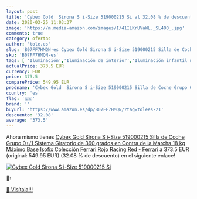 ```yaml
---
layout: post
title: 'Cybex Gold  Sirona S i-Size 519000215 Si al 32.08 % de descuento'
date: 2020-03-25 11:03:37
image: 'https://m.media-amazon.com/images/I/41ILKrUVaWL._SL400_.jpg'
comments: true
category: ofertas
author: 'tole.es'
slug: 'B07FF7HMQN-es Cybex Gold Sirona S i-Size 519000215 Silla de Coche Grupo...'
sku: 'B07FF7HMQN-es'
tags: [ 'Iluminación','Iluminación de interior','Iluminación infantil nocturna','Lámparas e iluminación infantil','Monos para bebés niño','Ropa','Ropa de una pieza para bebés niño','Ropa para bebés','Ropa para bebés niño','coche','cybex','de','isofix','silla', ]
actualPrice: 373.5 EUR
currency: EUR
price: 373.5
comparePrice: 549.95 EUR
prodname: 'Cybex Gold  Sirona S i-Size 519000215 Silla de Coche Grupo 0+/1  Sistema Giratorio de 360 grados  en Contra de la Marcha  18 kg Máximo  Base Isofix  Colección Ferrari  Rojo  Racing Red - Ferrari '
country: 'es'
flag: '🇪🇸'
brand: ''
buyurl: 'https://www.amazon.es/dp/B07FF7HMQN/?tag=tolees-21'
descuento: '32.08'
average: '373.5'
---
```


Ahora mismo tienes [Cybex Gold  Sirona S i-Size 519000215 Silla de Coche Grupo 0+/1  Sistema Giratorio de 360 grados  en Contra de la Marcha  18 kg Máximo  Base Isofix  Colección Ferrari  Rojo  Racing Red - Ferrari ](https://www.amazon.es/dp/B07FF7HMQN/?tag=tolees-21) a 373.5 EUR (original: 549.95 EUR) (32.08 %  de descuento) en el siguiente enlace!

[![Cybex Gold  Sirona S i-Size 519000215 Si](https://m.media-amazon.com/images/I/41ILKrUVaWL._SL400_.jpg)](https://www.amazon.es/dp/B07FF7HMQN/?tag=tolees-21)

🔎:


[🛒 Visítala!!!](https://www.amazon.es/dp/B07FF7HMQN/?tag=tolees-21)
